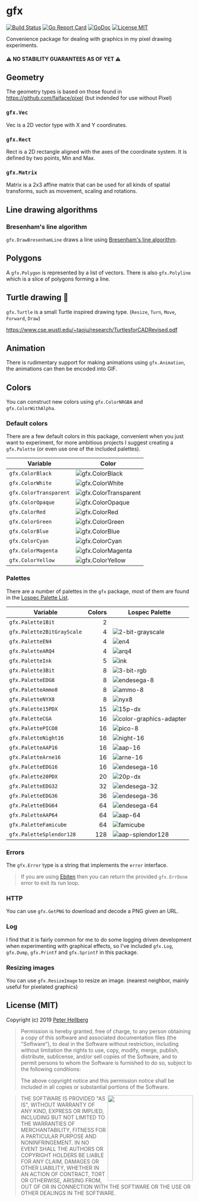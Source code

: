 # gfx

[![Build Status](https://travis-ci.org/peterhellberg/gfx.svg?branch=master)](https://travis-ci.org/peterhellberg/gfx)
[![Go Report Card](https://goreportcard.com/badge/github.com/peterhellberg/gfx?style=flat)](https://goreportcard.com/report/github.com/peterhellberg/gfx)
[![GoDoc](https://img.shields.io/badge/godoc-reference-blue.svg?style=flat)](https://godoc.org/github.com/peterhellberg/gfx)
[![License MIT](https://img.shields.io/badge/license-MIT-lightgrey.svg?style=flat)](https://github.com/peterhellberg/gfx#license-mit)

Convenience package for dealing with graphics in my pixel drawing experiments.

#### :warning: NO STABILITY GUARANTEES AS OF YET :warning:

## Geometry

The geometry types is based on those found in <https://github.com/faiface/pixel> (but indended for use without Pixel)

### `gfx.Vec`

Vec is a 2D vector type with X and Y coordinates.

### `gfx.Rect`

Rect is a 2D rectangle aligned with the axes of the coordinate system. It is defined by two points, Min and Max.

### `gfx.Matrix`

Matrix is a 2x3 affine matrix that can be used for all kinds of spatial transforms, such as movement, scaling and rotations.

## Line drawing algorithms

### Bresenham's line algorithm

`gfx.DrawBresenhamLine` draws a line using [Bresenham's line algorithm](http://en.wikipedia.org/wiki/Bresenham's_line_algorithm).

## Polygons

A `gfx.Polygon` is represented by a list of vectors.
There is also `gfx.Polyline` which is a slice of polygons forming a line.

## Turtle drawing :turtle:

`gfx.Turtle` is a small Turtle inspired drawing type. (`Resize`, `Turn`, `Move`, `Forward`, `Draw`)

<https://www.cse.wustl.edu/~taoju/research/TurtlesforCADRevised.pdf>

## Animation

There is rudimentary support for making animations using `gfx.Animation`, the animations can then be encoded into GIF.

## Colors

You can construct new colors using `gfx.ColorNRGBA` and `gfx.ColorWithAlpha`.

### Default colors

There are a few default colors in this package, convenient when you just want to experiment,
for more ambitious projects I suggest creating a `gfx.Palette` (or even use one of the included palettes).


| Variable               | Color
|------------------------|---------------------------------------------------------
| `gfx.ColorBlack`       | ![gfx.ColorBlack](https://fakeimg.pl/128x32/000000?text=+)
| `gfx.ColorWhite`       | ![gfx.ColorWhite](https://fakeimg.pl/128x32/FFFFFF?text=+)
| `gfx.ColorTransparent` | ![gfx.ColorTransparent](https://fakeimg.pl/128x32/000000,0/?text=+)
| `gfx.ColorOpaque`      | ![gfx.ColorOpaque](https://fakeimg.pl/128x32/FFFFFF?text=+)
| `gfx.ColorRed`         | ![gfx.ColorRed](https://fakeimg.pl/128x32/FF0000?text=+)
| `gfx.ColorGreen`       | ![gfx.ColorGreen](https://fakeimg.pl/128x32/00FF00?text=+)
| `gfx.ColorBlue`        | ![gfx.ColorBlue](https://fakeimg.pl/128x32/0000FF?text=+)
| `gfx.ColorCyan`        | ![gfx.ColorCyan](https://fakeimg.pl/128x32/00FFFF?text=+)
| `gfx.ColorMagenta`     | ![gfx.ColorMagenta](https://fakeimg.pl/128x32/FF00FF?text=+)
| `gfx.ColorYellow`      | ![gfx.ColorYellow](https://fakeimg.pl/128x32/FFFF00?text=+)

### Palettes

There are a number of palettes in the `gfx` package,
most of them are found in the [Lospec Palette List](https://lospec.com/palette-list/).

| Variable                   | Colors | Lospec Palette
|----------------------------|-------:| -----------------------------------------------------
| `gfx.Palette1Bit`          |      2 |
| `gfx.Palette2BitGrayScale` |      4 | ![2-bit-grayscale](https://lospec.com/palette-list/2-bit-grayscale-32x.png)
| `gfx.PaletteEN4`           |      4 | ![en4](https://lospec.com/palette-list/en4-32x.png)
| `gfx.PaletteARQ4`          |      4 | ![arq4](https://lospec.com/palette-list/arq4-32x.png)
| `gfx.PaletteInk`           |      5 | ![ink](https://lospec.com/palette-list/ink-32x.png)
| `gfx.Palette3Bit`          |      8 | ![3-bit-rgb](https://lospec.com/palette-list/3-bit-rgb-32x.png)
| `gfx.PaletteEDG8`          |      8 | ![endesega-8](https://lospec.com/palette-list/endesga-8-32x.png)
| `gfx.PaletteAmmo8`         |      8 | ![ammo-8](https://lospec.com/palette-list/ammo-8-32x.png)
| `gfx.PaletteNYX8`          |      8 | ![nyx8](https://lospec.com/palette-list/nyx8-32x.png)
| `gfx.Palette15PDX`         |     15 | ![15p-dx](https://lospec.com/palette-list/15p-dx-32x.png)
| `gfx.PaletteCGA`           |     16 | ![color-graphics-adapter](https://lospec.com/palette-list/color-graphics-adapter-32x.png)
| `gfx.PalettePICO8`         |     16 | ![pico-8](https://lospec.com/palette-list/pico-8-32x.png)
| `gfx.PaletteNight16`       |     16 | ![night-16](https://lospec.com/palette-list/night-16-32x.png)
| `gfx.PaletteAAP16`         |     16 | ![aap-16](https://lospec.com/palette-list/aap-16-32x.png)
| `gfx.PaletteArne16`        |     16 | ![arne-16](https://lospec.com/palette-list/arne-16-32x.png)
| `gfx.PaletteEDG16`         |     16 | ![endesega-16](https://lospec.com/palette-list/endesga-16-32x.png)
| `gfx.Palette20PDX`         |     20 | ![20p-dx](https://lospec.com/palette-list/20p-dx-32x.png)
| `gfx.PaletteEDG32`         |     32 | ![endesega-32](https://lospec.com/palette-list/endesga-32-32x.png)
| `gfx.PaletteEDG36`         |     36 | ![endesega-36](https://lospec.com/palette-list/endesga-36-32x.png)
| `gfx.PaletteEDG64`         |     64 | ![endesega-64](https://lospec.com/palette-list/endesga-64-32x.png)
| `gfx.PaletteAAP64`         |     64 | ![aap-64](https://lospec.com/palette-list/aap-64-32x.png)
| `gfx.PaletteFamicube`      |     64 | ![famicube](https://lospec.com/palette-list/famicube-32x.png)
| `gfx.PaletteSplendor128`   |    128 | ![aap-splendor128](https://lospec.com/palette-list/aap-splendor128-32x.png)

### Errors

The `gfx.Error` type is a string that implements the `error` interface.

> If you are using [Ebiten](https://github.com/hajimehoshi/ebiten) then you can return the provided `gfx.ErrDone` error to exit its run loop.

### HTTP

You can use `gfx.GetPNG` to download and decode a PNG given an URL.

### Log

I find that it is fairly common for me to do some logging driven development
when experimenting with graphical effects, so I've included `gfx.Log`,
`gfx.Dump`, `gfx.Printf` and `gfx.Sprintf` in this package.

### Resizing images

You can use `gfx.ResizeImage` to resize an image. (nearest neighbor, mainly useful for pixelated graphics)

## License (MIT)

Copyright (c) 2019 [Peter Hellberg](https://c7.se)

> Permission is hereby granted, free of charge, to any person obtaining
> a copy of this software and associated documentation files (the
> "Software"), to deal in the Software without restriction, including
> without limitation the rights to use, copy, modify, merge, publish,
> distribute, sublicense, and/or sell copies of the Software, and to
> permit persons to whom the Software is furnished to do so, subject to
> the following conditions:
>
> The above copyright notice and this permission notice shall be
> included in all copies or substantial portions of the Software.

<img src="https://data.gopher.se/gopher/viking-gopher.svg" align="right" width="230" height="230">

> THE SOFTWARE IS PROVIDED "AS IS", WITHOUT WARRANTY OF ANY KIND,
> EXPRESS OR IMPLIED, INCLUDING BUT NOT LIMITED TO THE WARRANTIES OF
> MERCHANTABILITY, FITNESS FOR A PARTICULAR PURPOSE AND
> NONINFRINGEMENT. IN NO EVENT SHALL THE AUTHORS OR COPYRIGHT HOLDERS BE
> LIABLE FOR ANY CLAIM, DAMAGES OR OTHER LIABILITY, WHETHER IN AN ACTION
> OF CONTRACT, TORT OR OTHERWISE, ARISING FROM, OUT OF OR IN CONNECTION
> WITH THE SOFTWARE OR THE USE OR OTHER DEALINGS IN THE SOFTWARE.
